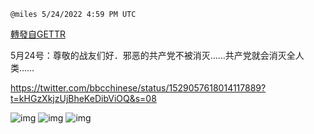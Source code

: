 
`@miles 5/24/2022 4:59 PM UTC`

[轉發自GETTR](https://gettr.com/post/p1b4avl4be5)

5月24号：尊敬的战友们好．邪恶的共产党不被消灭……共产党就会消灭全人类……

https://twitter.com/bbcchinese/status/1529057618014117889?t=kHGzXkjzUjBheKeDibViOQ&s=08

![img](https://media.gettr.com/group35/getter/2022/05/24/16/6f051873-6bd8-f7cc-b925-19884dd58cb6/325c31a0f5c4588aecf1a76a674a342b.jpg)
![img](https://media.gettr.com/group35/getter/2022/05/24/16/337a7867-3650-38e0-911e-832f5357c3ae/ce0f4837f406c2b610f4e64ee57eba86.jpg)
![img](https://media.gettr.com/group35/getter/2022/05/24/16/76ce5609-bea1-a32c-b905-22b5c2bdebe2/96e77519eb214039712ed80f16c5e2c6.jpg)
